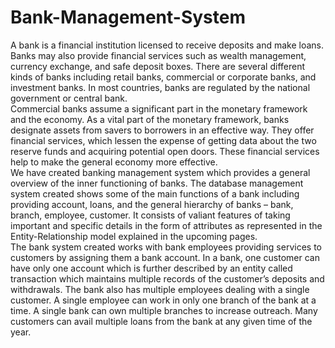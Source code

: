 # Bank-Management-System
A bank is a financial institution licensed to receive deposits and make loans. Banks may also provide financial services such as wealth management, currency exchange, and safe deposit boxes. There are several different kinds of banks including retail banks, commercial or corporate banks, and investment banks. In most countries, banks are regulated by the national government or central bank.<br>
Commercial banks assume a significant part in the monetary framework and the economy. As a vital part of the monetary framework, banks designate assets from savers to borrowers in an effective way. They offer financial services, which lessen the expense of getting data about the two reserve funds and acquiring potential open doors. These financial services help to make the general economy more effective.<br>
We have created banking management system which provides a general overview of the inner functioning of banks. The database management system created shows some of the main functions of a bank including providing account, loans, and the general hierarchy of banks – bank, branch, employee, customer. It consists of valiant features of taking important and specific details in the form of attributes as represented in the Entity-Relationship model explained in the upcoming pages.<br>
The bank system created works with bank employees providing services to customers by assigning them a bank account. In a bank, one customer can have only one account which is further described by an entity called transaction which maintains multiple records of the customer’s deposits and withdrawals. The bank also has multiple employees dealing with a single customer. A single employee can work in only one branch of the bank at a time. A single bank can own multiple branches to increase outreach. Many customers can avail multiple loans from the bank at any given time of the year.<br>
